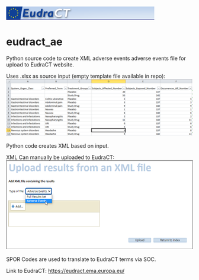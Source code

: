 


![Alt text](https://github.com/kevinjacksonm/eudract_ae/blob/images/eudractlefthead.png "Logo")

# eudract_ae

Python source code to create XML adverse events adverse events file for upload to EudraCT website.

Uses .xlsx as source input (empty template file available in repo):
![Alt text](https://github.com/kevinjacksonm/eudract_ae/blob/images/eudract_xlsx_input.png "Excel Input File")


Python code creates XML based on input.

XML Can manually be uploaded to EudraCT:
![Alt text](https://github.com/kevinjacksonm/eudract_ae/blob/images/eudract_xml_upload.png "XML Upload")

SPOR Codes are used to translate to EudraCT terms via SOC.

Link to EudraCT: https://eudract.ema.europa.eu/
